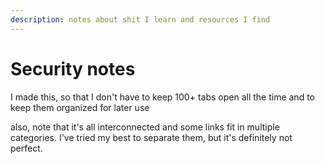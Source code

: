 ```yaml
---
description: notes about shit I learn and resources I find
---
```


# Security notes

I made this, so that I don't have to keep 100+ tabs open all the time and to keep them organized for later use

also, note that it's all interconnected and some links fit in multiple categories. I've tried my best to separate them, but it's definitely not perfect.
